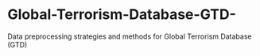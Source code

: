 # Global-Terrorism-Database-GTD-
Data preprocessing strategies and methods for Global Terrorism Database (GTD)
